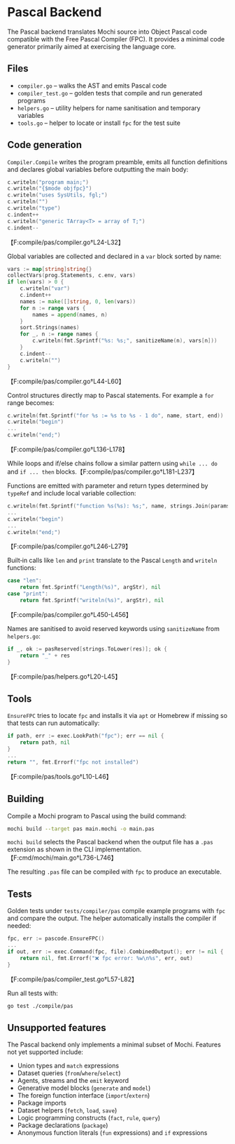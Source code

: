 # Pascal Backend

The Pascal backend translates Mochi source into Object Pascal code compatible with the Free Pascal Compiler (FPC). It provides a minimal code generator primarily aimed at exercising the language core.

## Files

- `compiler.go` – walks the AST and emits Pascal code
- `compiler_test.go` – golden tests that compile and run generated programs
- `helpers.go` – utility helpers for name sanitisation and temporary variables
- `tools.go` – helper to locate or install `fpc` for the test suite

## Code generation

`Compiler.Compile` writes the program preamble, emits all function definitions and declares global variables before outputting the main body:

```go
c.writeln("program main;")
c.writeln("{$mode objfpc}")
c.writeln("uses SysUtils, fgl;")
c.writeln("")
c.writeln("type")
c.indent++
c.writeln("generic TArray<T> = array of T;")
c.indent--
```
【F:compile/pas/compiler.go†L24-L32】

Global variables are collected and declared in a `var` block sorted by name:

```go
vars := map[string]string{}
collectVars(prog.Statements, c.env, vars)
if len(vars) > 0 {
    c.writeln("var")
    c.indent++
    names := make([]string, 0, len(vars))
    for n := range vars {
        names = append(names, n)
    }
    sort.Strings(names)
    for _, n := range names {
        c.writeln(fmt.Sprintf("%s: %s;", sanitizeName(n), vars[n]))
    }
    c.indent--
    c.writeln("")
}
```
【F:compile/pas/compiler.go†L44-L60】

Control structures directly map to Pascal statements. For example a `for` range becomes:

```go
c.writeln(fmt.Sprintf("for %s := %s to %s - 1 do", name, start, end))
c.writeln("begin")
...
c.writeln("end;")
```
【F:compile/pas/compiler.go†L136-L178】

While loops and if/else chains follow a similar pattern using `while ... do` and `if ... then` blocks.【F:compile/pas/compiler.go†L181-L237】

Functions are emitted with parameter and return types determined by `typeRef` and include local variable collection:

```go
c.writeln(fmt.Sprintf("function %s(%s): %s;", name, strings.Join(params, "; "), retType))
...
c.writeln("begin")
...
c.writeln("end;")
```
【F:compile/pas/compiler.go†L246-L279】

Built‑in calls like `len` and `print` translate to the Pascal `Length` and `writeln` functions:

```go
case "len":
    return fmt.Sprintf("Length(%s)", argStr), nil
case "print":
    return fmt.Sprintf("writeln(%s)", argStr), nil
```
【F:compile/pas/compiler.go†L450-L456】

Names are sanitised to avoid reserved keywords using `sanitizeName` from `helpers.go`:

```go
if _, ok := pasReserved[strings.ToLower(res)]; ok {
    return "_" + res
}
```
【F:compile/pas/helpers.go†L20-L45】

## Tools

`EnsureFPC` tries to locate `fpc` and installs it via `apt` or Homebrew if missing so that tests can run automatically:

```go
if path, err := exec.LookPath("fpc"); err == nil {
    return path, nil
}
...
return "", fmt.Errorf("fpc not installed")
```
【F:compile/pas/tools.go†L10-L46】

## Building

Compile a Mochi program to Pascal using the build command:

```bash
mochi build --target pas main.mochi -o main.pas
```

`mochi build` selects the Pascal backend when the output file has a `.pas` extension as shown in the CLI implementation.【F:cmd/mochi/main.go†L736-L746】

The resulting `.pas` file can be compiled with `fpc` to produce an executable.

## Tests

Golden tests under `tests/compiler/pas` compile example programs with `fpc` and compare the output. The helper automatically installs the compiler if needed:

```go
fpc, err := pascode.EnsureFPC()
...
if out, err := exec.Command(fpc, file).CombinedOutput(); err != nil {
    return nil, fmt.Errorf("❌ fpc error: %w\n%s", err, out)
}
```
【F:compile/pas/compiler_test.go†L57-L82】

Run all tests with:

```bash
go test ./compile/pas
```

## Unsupported features

The Pascal backend only implements a minimal subset of Mochi. Features not yet
supported include:

- Union types and `match` expressions
- Dataset queries (`from`/`where`/`select`)
- Agents, streams and the `emit` keyword
- Generative model blocks (`generate` and `model`)
- The foreign function interface (`import`/`extern`)
- Package imports
- Dataset helpers (`fetch`, `load`, `save`)
- Logic programming constructs (`fact`, `rule`, `query`)
- Package declarations (`package`)
- Anonymous function literals (`fun` expressions) and `if` expressions

